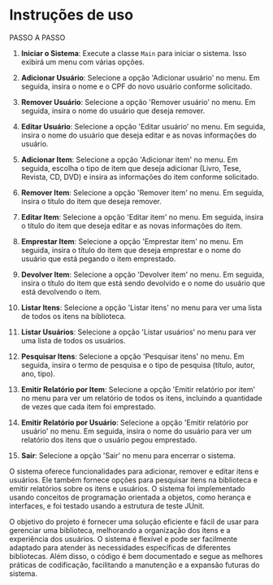 # Instruções de uso

PASSO A PASSO

1. **Iniciar o Sistema**: Execute a classe `Main` para iniciar o sistema. Isso exibirá um menu com várias opções.

2. **Adicionar Usuário**: Selecione a opção 'Adicionar usuário' no menu. Em seguida, insira o nome e o CPF do novo usuário conforme solicitado.

3. **Remover Usuário**: Selecione a opção 'Remover usuário' no menu. Em seguida, insira o nome do usuário que deseja remover.

4. **Editar Usuário**: Selecione a opção 'Editar usuário' no menu. Em seguida, insira o nome do usuário que deseja editar e as novas informações do usuário.

5. **Adicionar Item**: Selecione a opção 'Adicionar item' no menu. Em seguida, escolha o tipo de item que deseja adicionar (Livro, Tese, Revista, CD, DVD) e insira as informações do item conforme solicitado.

6. **Remover Item**: Selecione a opção 'Remover item' no menu. Em seguida, insira o título do item que deseja remover.

7. **Editar Item**: Selecione a opção 'Editar item' no menu. Em seguida, insira o título do item que deseja editar e as novas informações do item.

8. **Emprestar Item**: Selecione a opção 'Emprestar item' no menu. Em seguida, insira o título do item que deseja emprestar e o nome do usuário que está pegando o item emprestado.

9. **Devolver Item**: Selecione a opção 'Devolver item' no menu. Em seguida, insira o título do item que está sendo devolvido e o nome do usuário que está devolvendo o item.

10. **Listar Itens**: Selecione a opção 'Listar itens' no menu para ver uma lista de todos os itens na biblioteca.

11. **Listar Usuários**: Selecione a opção 'Listar usuários' no menu para ver uma lista de todos os usuários.

12. **Pesquisar Itens**: Selecione a opção 'Pesquisar itens' no menu. Em seguida, insira o termo de pesquisa e o tipo de pesquisa (título, autor, ano, tipo).

13. **Emitir Relatório por Item**: Selecione a opção 'Emitir relatório por item' no menu para ver um relatório de todos os itens, incluindo a quantidade de vezes que cada item foi emprestado.

14. **Emitir Relatório por Usuário**: Selecione a opção 'Emitir relatório por usuário' no menu. Em seguida, insira o nome do usuário para ver um relatório dos itens que o usuário pegou emprestado.

15. **Sair**: Selecione a opção 'Sair' no menu para encerrar o sistema.

O sistema oferece funcionalidades para adicionar, remover e editar itens e usuários. Ele também fornece opções para pesquisar itens na biblioteca e emitir relatórios sobre os itens e usuários. O sistema foi implementado usando conceitos de programação orientada a objetos, como herança e interfaces, e foi testado usando a estrutura de teste JUnit.

O objetivo do projeto é fornecer uma solução eficiente e fácil de usar para gerenciar uma biblioteca, melhorando a organização dos itens e a experiência dos usuários. O sistema é flexível e pode ser facilmente adaptado para atender às necessidades específicas de diferentes bibliotecas. Além disso, o código é bem documentado e segue as melhores práticas de codificação, facilitando a manutenção e a expansão futuras do sistema.
